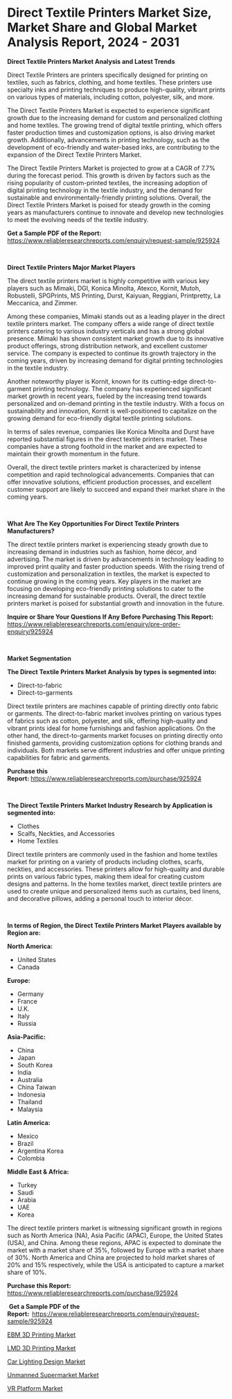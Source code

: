 <p><h1>Direct Textile Printers Market Size, Market Share and Global Market Analysis Report, 2024 - 2031</h1></p><p><strong>Direct Textile Printers Market Analysis and Latest Trends</strong></p>
<p><p>Direct Textile Printers are printers specifically designed for printing on textiles, such as fabrics, clothing, and home textiles. These printers use specialty inks and printing techniques to produce high-quality, vibrant prints on various types of materials, including cotton, polyester, silk, and more.</p><p>The Direct Textile Printers Market is expected to experience significant growth due to the increasing demand for custom and personalized clothing and home textiles. The growing trend of digital textile printing, which offers faster production times and customization options, is also driving market growth. Additionally, advancements in printing technology, such as the development of eco-friendly and water-based inks, are contributing to the expansion of the Direct Textile Printers Market.</p><p>The Direct Textile Printers Market is projected to grow at a CAGR of 7.7% during the forecast period. This growth is driven by factors such as the rising popularity of custom-printed textiles, the increasing adoption of digital printing technology in the textile industry, and the demand for sustainable and environmentally-friendly printing solutions. Overall, the Direct Textile Printers Market is poised for steady growth in the coming years as manufacturers continue to innovate and develop new technologies to meet the evolving needs of the textile industry.</p></p>
<p><strong>Get a Sample PDF of the Report:&nbsp;</strong> <a href="https://www.reliableresearchreports.com/enquiry/request-sample/925924">https://www.reliableresearchreports.com/enquiry/request-sample/925924</a></p>
<p>&nbsp;</p>
<p><strong>Direct Textile Printers Major Market Players</strong></p>
<p><p>The direct textile printers market is highly competitive with various key players such as Mimaki, DGI, Konica Minolta, Atexco, Kornit, Mutoh, Robustelli, SPGPrints, MS Printing, Durst, Kaiyuan, Reggiani, Printpretty, La Meccanica, and Zimmer.</p><p>Among these companies, Mimaki stands out as a leading player in the direct textile printers market. The company offers a wide range of direct textile printers catering to various industry verticals and has a strong global presence. Mimaki has shown consistent market growth due to its innovative product offerings, strong distribution network, and excellent customer service. The company is expected to continue its growth trajectory in the coming years, driven by increasing demand for digital printing technologies in the textile industry.</p><p>Another noteworthy player is Kornit, known for its cutting-edge direct-to-garment printing technology. The company has experienced significant market growth in recent years, fueled by the increasing trend towards personalized and on-demand printing in the textile industry. With a focus on sustainability and innovation, Kornit is well-positioned to capitalize on the growing demand for eco-friendly digital textile printing solutions.</p><p>In terms of sales revenue, companies like Konica Minolta and Durst have reported substantial figures in the direct textile printers market. These companies have a strong foothold in the market and are expected to maintain their growth momentum in the future.</p><p>Overall, the direct textile printers market is characterized by intense competition and rapid technological advancements. Companies that can offer innovative solutions, efficient production processes, and excellent customer support are likely to succeed and expand their market share in the coming years.</p></p>
<p>&nbsp;</p>
<p><strong>What Are The Key Opportunities For Direct Textile Printers Manufacturers?</strong></p>
<p><p>The direct textile printers market is experiencing steady growth due to increasing demand in industries such as fashion, home décor, and advertising. The market is driven by advancements in technology leading to improved print quality and faster production speeds. With the rising trend of customization and personalization in textiles, the market is expected to continue growing in the coming years. Key players in the market are focusing on developing eco-friendly printing solutions to cater to the increasing demand for sustainable products. Overall, the direct textile printers market is poised for substantial growth and innovation in the future.</p></p>
<p><strong>Inquire or Share Your Questions If Any Before Purchasing This Report:</strong> <a href="https://www.reliableresearchreports.com/enquiry/pre-order-enquiry/925924">https://www.reliableresearchreports.com/enquiry/pre-order-enquiry/925924</a></p>
<p>&nbsp;</p>
<p><strong>Market Segmentation</strong></p>
<p><strong>The Direct Textile Printers Market Analysis by types is segmented into:</strong></p>
<p><ul><li>Direct-to-fabric</li><li>Direct-to-garments</li></ul></p>
<p><p>Direct textile printers are machines capable of printing directly onto fabric or garments. The direct-to-fabric market involves printing on various types of fabrics such as cotton, polyester, and silk, offering high-quality and vibrant prints ideal for home furnishings and fashion applications. On the other hand, the direct-to-garments market focuses on printing directly onto finished garments, providing customization options for clothing brands and individuals. Both markets serve different industries and offer unique printing capabilities for fabric and garments.</p></p>
<p><strong>Purchase this Report:&nbsp;</strong><a href="https://www.reliableresearchreports.com/purchase/925924">https://www.reliableresearchreports.com/purchase/925924</a></p>
<p>&nbsp;</p>
<p><strong>The Direct Textile Printers Market Industry Research by Application is segmented into:</strong></p>
<p><ul><li>Clothes</li><li>Scalfs, Neckties, and Accessories</li><li>Home Textiles</li></ul></p>
<p><p>Direct textile printers are commonly used in the fashion and home textiles market for printing on a variety of products including clothes, scarfs, neckties, and accessories. These printers allow for high-quality and durable prints on various fabric types, making them ideal for creating custom designs and patterns. In the home textiles market, direct textile printers are used to create unique and personalized items such as curtains, bed linens, and decorative pillows, adding a personal touch to interior décor.</p></p>
<p>&nbsp;</p>
<p><strong>In terms of Region, the Direct Textile Printers Market Players available by Region are:</strong></p>
<p>
    <p> <strong> North America: </strong>
        <ul>
            <li>United States</li>
            <li>Canada</li>
        </ul>
        </p> 
    <p> <strong> Europe: </strong>
        <ul>
            <li>Germany</li>
            <li>France</li>
            <li>U.K.</li>
            <li>Italy</li>
            <li>Russia</li>
        </ul>
        </p> 
    <p> <strong> Asia-Pacific: </strong>
        <ul>
            <li>China</li>
            <li>Japan</li>
            <li>South Korea</li>
            <li>India</li>
            <li>Australia</li>
            <li>China Taiwan</li>
            <li>Indonesia</li>
            <li>Thailand</li>
            <li>Malaysia</li>
        </ul>
        </p> 
    <p> <strong> Latin America: </strong>
        <ul>
            <li>Mexico</li>
            <li>Brazil</li>
            <li>Argentina Korea</li>
            <li>Colombia</li>
        </ul>
        </p> 
    <p> <strong> Middle East & Africa: </strong>
        <ul>
            <li>Turkey</li>
            <li>Saudi</li>
            <li>Arabia</li>
            <li>UAE</li>
            <li>Korea</li>
        </ul>
    </p>
    </p>
<p><p>The direct textile printers market is witnessing significant growth in regions such as North America (NA), Asia Pacific (APAC), Europe, the United States (USA), and China. Among these regions, APAC is expected to dominate the market with a market share of 35%, followed by Europe with a market share of 30%. North America and China are projected to hold market shares of 20% and 15% respectively, while the USA is anticipated to capture a market share of 10%.</p></p>
<p><strong>Purchase this Report: </strong><a href="https://www.reliableresearchreports.com/purchase/925924">https://www.reliableresearchreports.com/purchase/925924</a></p>
<p>&nbsp;<strong>Get a Sample PDF of the Report:&nbsp;&nbsp;</strong><a href="https://www.reliableresearchreports.com/enquiry/request-sample/925924">https://www.reliableresearchreports.com/enquiry/request-sample/925924</a></p>
<p><strong></strong></p>
<p><p><a href="https://medium.com/@juliecastro06/ebm-3d-printing-market-size-cagr-trends-2024-2030-e047806dd08a">EBM 3D Printing Market</a></p><p><a href="https://medium.com/@juliecastro06/lmd-3d-printing-market-trends-and-market-analysis-forecasted-for-period-2024-2031-35a97590ea80">LMD 3D Printing Market</a></p><p><a href="https://medium.com/@juliecastro06/car-lighting-design-market-analysis-its-cagr-market-segmentation-and-global-industry-overview-a1a480666b36">Car Lighting Design Market</a></p><p><a href="https://medium.com/@juliecastro06/unmanned-supermarket-market-the-key-to-successful-business-strategy-forecast-till-2031-6d9ae87b6dd4">Unmanned Supermarket Market</a></p><p><a href="https://medium.com/@stephenarmstrong52/vr-platform-market-size-cagr-trends-2024-2030-e4a864587a72">VR Platform Market</a></p></p>